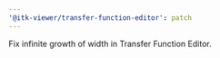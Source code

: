 ```yaml
---
'@itk-viewer/transfer-function-editor': patch
---
```


Fix infinite growth of width in Transfer Function Editor.
